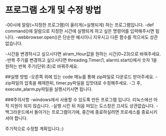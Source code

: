 # 프로그램 소개 및 수정 방법 
-00시에 알람(=지정한 프로그램)이 울리게(=실행되게) 하는 프로그램입니다.
-def command()에 알람으로 지정한 시간에 실행되게 하고 싶은 명령어를 입력해주시면 됩니다.
-webbrowser.open()은 단순한 예시이니 지우시고 다른 함수를 적으셔도 상관없습니다.

-시간을 변경하시고 싶으시다면 alram_Hour값을 원하는 시간(0~23)으로 바꿔주세요.
-반복 주기를 변경하고 싶으시다면 threading.Timer(1, alarm).start()에서 숫자 1을 원하는 반복 주기(단위:초)로 바꿔주세요.


##실행 방법
-오른쪽 위에 있는 code 메뉴를 통해 zip파일로 다운로드 받아주세요.
-zip파일의 압축을 해제한뒤, timer.py파일을 입맛대로 수정해주세요.
-그 후, execute_alarm.py파일을 실행시키시면 됩니다.

###주의사항
-windows에서 사용할 수 있도록 만든 프로그램 입니다. 리눅스에선 아직 지원이 되지 않습니다.
-실행 시킨 뒤 처음 떠있는 도스창은 끄셔도 상관없습니다.
-백그라운드에서 돌아가는 프로그램이기에, 중간에 종료하실려면 프로세스를 종료시키셔야 합니다.

주기적으로 수정할 계획입니다.:)